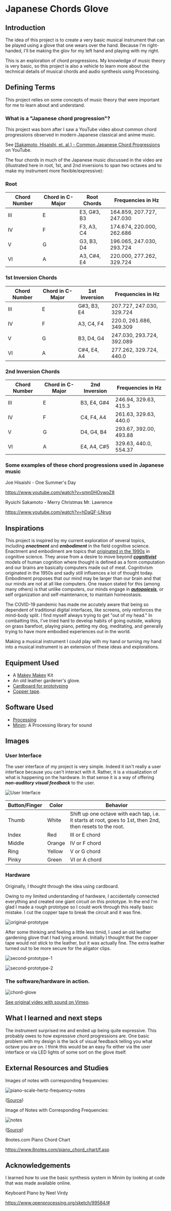 # Japanese Chords Glove

## Introduction

The idea of this project is to create a very basic musical instrument that can be played using a glove that one wears over the hand. Because I'm right-handed, I'll be making the glov for my left hand and playing with my right.

This is an exploration of chord progressions. My knowledge of music theory is very basic, so this project is also a vehicle to learn more about the technical details of musical chords and audio synthesis using Processing.

## Defining Terms

This project relies on some concepts of music theory that were important for me to learn about and understand.

### What is a "Japanese chord progression"?

This project was born after I saw a YouTube video about common chord progressions observed in modern Japanese classical and anime music.

See [[Sakamoto, Hisaishi, et. al.] - Common Japanese Chord Progressions](https://youtu.be/yKV58VVGV9k) on YouTube.

The four chords in much of the Japanese music discussed in the video are (illustrated here in root, 1st, and 2nd inversions to span two octaves and to make my instrument more flexible/expressive):

### Root

| Chord Number | Chord in C-Major | Root Chords | Frequencies in Hz         |
| ------------ | ---------------- | ----------- | ------------------------- |
| III          | E                | E3, G#3, B3 | 164.859, 207.727, 247.030 |
| IV           | F                | F3, A3, C4  | 174.674, 220.000, 262.686 |
| V            | G                | G3, B3, D4  | 196.065, 247.030, 293.724 |
| VI           | A                | A3, C#4, E4 | 220.000, 277.262, 329.724 |

### 1st Inversion Chords

| Chord Number | Chord in C-Major | 1st Inversion | Frequencies in Hz         |
| ------------ | ---------------- | ------------- | ------------------------- |
| III          | E                | G#3, B3, E4   | 207.727, 247.030, 329.724 |
| IV           | F                | A3, C4, F4    | 220.0, 261.686, 349.309   |
| V            | G                | B3, D4, G4    | 247.030, 293.724, 392.089 |
| VI           | A                | C#4, E4, A4   | 277.262, 329.724, 440.0   |

### 2nd Inversion Chords

| Chord Number | Chord in C-Major | 2nd Inversion | Frequencies in Hz      |
| ------------ | ---------------- | ------------- | ---------------------- |
| III          | E                | B3, E4, G#4   | 246.94, 329.63, 415.3  |
| IV           | F                | C4, F4, A4    | 261.63, 329.63, 440.0  |
| V            | G                | D4, G4, B4    | 293.67, 392.00, 493.88 |
| VI           | A                | E4, A4, C#5   | 329.63, 440.0, 554.37  |

### Some examples of these chord progressions used in Japanese music

Joe Hisaishi - One Summer's Day

https://www.youtube.com/watch?v=smn0HOvwoZ8

Ryuichi Sakamoto - Merry Christmas Mr. Lawrence

https://www.youtube.com/watch?v=hDaQF-LNrug

## Inspirations

This project is inspired by my current exploration of several topics, including ***enactment*** and ***embodiment*** in the field cognitive science. Enactment and embodiment are topics that [originated in the 1990s](https://mitpress.mit.edu/books/embodied-mind) in cognitive science. They arose from a desire to move beyond [***cognitivist***](https://en.wikipedia.org/wiki/Cognitivism_%28psychology%29) models of human cognition where thought is defined as a form computation and our brains are basically computers made out of meat. Cognitivism originated in the 1950s and sadly still influences a lot of thought today. Embodiment proposes that our mind may be larger than our brain and that our minds are not at all like computers. One reason stated for this (among many others) is that unlike computers, our minds engage in ***[autopoiesis](https://en.wikipedia.org/wiki/Autopoiesis)***, or self organization and self-maintenance, to maintain homeostasis.

The COVID-19 pandemic has made me accutely aware that being so dependent of traditional digital interfaces, like screens, only reinforces the mind-body split. I find myself always trying to get "out of my head." In combatting this, I've tried hard to develop habits of going outside, walking on grass barefoot, playing piano, petting my dog, meditating, and generally trying to have more embodied experiences out in the world.

Making a musical instrument I could play with my hand or turning my hand into a musical instrument is an extension of these ideas and explorations.

## Equipment Used

- A [Makey Makey](https://makeymakey.com/) Kit
- An old leather gardener's glove.
- [Cardboard for prototyping](https://www.amazon.com/Corrugated-Cardboard-Sheets-24-Pack-Inserts/dp/B079QY6MMX/ref=sr_1_1?dchild=1&keywords=juvale+8.5+11+cardboard&qid=1606510018&sr=8-1)
- [Copper tape](https://www.amazon.com/Zehhe-Copper-Foil-Double-Sided-Conductive/dp/B01MR5DSCM).

## Software Used

- [Processing](https://processing.org/)
- [Minim](https://github.com/ddf/Minim): A Processing library for sound

## Images

### User Interface

The user interface of my project is very simple. Indeed it isn't really a user interface because you can't interact with it. Rather, it is a visualization of what is happening on the hardware. In that sense it is a way of offering ***non-auditory visual feedback*** to the user.

![User Interface](images/UI.gif)

| Button/Finger | Color  | Behavior                                                     |
| ------------- | ------ | ------------------------------------------------------------ |
| Thumb         | White  | Shift up one octave with each tap, i.e. it starts at root, goes to 1st, then 2nd, then resets to the root. |
| Index         | Red    | III or E chord                                               |
| Middle        | Orange | IV or F chord                                                |
| Ring          | Yellow | V or G chord                                                 |
| Pinky         | Green  | VI or A chord                                                |

### Hardware

Originally, I thought through the idea using cardboard.

Owing to my limited understanding of hardware, I accidentally connected everything and created one giant circuit on this prototype. In the end I'm glad I made a rough prototype so I could work through this really basic mistake. I cut the copper tape to break the circuit and it was fine.

![original-prototype](images/original-prototype.jpg)

After some thinking and feeling a little less timid, I used an old leather gardening glove that I had lying around. Initially I thought that the copper tape would not stick to the leather, but it was actually fine. The extra leather turned out to be more secure for the aligator clips.



![second-prototype-1](images/second-prototype-1.jpg)

![second-prototype-2](images/second-prototype-2.jpg)

### The software/hardware in action.

![chord-glove](images/chord-glove.gif)

[See original video with sound on Vimeo](https://vimeo.com/484577141).

## What I learned and next steps

The instrument surprised me and ended up being quite expressive. This probably owes to how expressive chord progressions are. One basic problem with my design is the lack of visual feedback telling you what octave you are on. I think this would be an easy fix either via the user interface or via LED lights of some sort on the glove itself.

## External Resources and Studies

Images of notes with corresponding frequencies:

![piano-scale-hertz-frequency-notes](images/piano-scale-hertz-frequency-notes.png)

([Source](https://novaspire.wordpress.com/2016/01/18/understanding-the-frequency-spectrum-the-art-of-mixing-video/piano-scale-hertz-frequency-notes/))

Image of Notes with Corresponding Frequencies:

![notes](images/notes.GIF)

([Source](https://newt.phys.unsw.edu.au/jw/notes.html))

8notes.com Piano Chord Chart

https://www.8notes.com/piano_chord_chart/f.asp

## Acknowledgements

I learned how to use the basic synthesis system in Minim by looking at code that was made available online.

Keyboard Piano by Neel Virdy

https://www.openprocessing.org/sketch/99584/#


